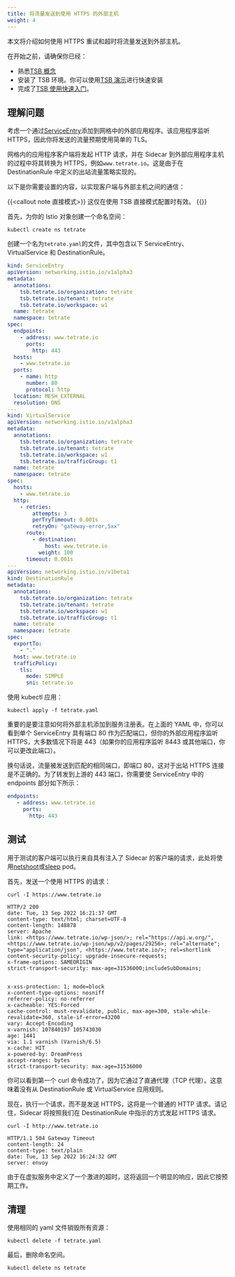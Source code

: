 ```yaml
---
title: 将流量发送到使用 HTTPS 的外部主机
weight: 4
---
```


本文将介绍如何使用 HTTPS 重试和超时将流量发送到外部主机。

在开始之前，请确保你已经：

- 熟悉[TSB 概念](../../../concepts/)
- 安装了 TSB 环境。你可以使用[TSB 演示](../../../setup/self-managed/demo-installation)进行快速安装
- 完成了[TSB 使用快速入门](../../../quickstart)。

## 理解问题

考虑一个通过[ServiceEntry](https://istio.io/latest/docs/reference/config/networking/service-entry/)添加到网格中的外部应用程序。该应用程序监听 HTTPS，因此你将发送的流量预期使用简单的 TLS。

网格内的应用程序客户端将发起 HTTP 请求，并在 Sidecar 到外部应用程序主机的过程中将其转换为 HTTPS，例如`www.tetrate.io`。这是由于在 DestinationRule 中定义的出站流量策略实现的。

以下是你需要设置的内容，以实现客户端与外部主机之间的通信：

{{<callout note 直接模式>}}
这仅在使用 TSB 直接模式配置时有效。
{{</callout>}}

首先，为你的 Istio 对象创建一个命名空间：

```
kubectl create ns tetrate
```

创建一个名为`tetrate.yaml`的文件，其中包含以下 ServiceEntry、VirtualService 和 DestinationRule。

```yaml
kind: ServiceEntry
apiVersion: networking.istio.io/v1alpha3
metadata:
  annotations:
    tsb.tetrate.io/organization: tetrate
    tsb.tetrate.io/tenant: tetrate
    tsb.tetrate.io/workspace: w1
  name: tetrate
  namespace: tetrate
spec:
  endpoints:
    - address: www.tetrate.io
      ports:
        http: 443
  hosts:
    - www.tetrate.io
  ports:
    - name: http
      number: 80
      protocol: http
  location: MESH_EXTERNAL
  resolution: DNS
---
kind: VirtualService
apiVersion: networking.istio.io/v1alpha3
metadata:
  annotations:
    tsb.tetrate.io/organization: tetrate
    tsb.tetrate.io/tenant: tetrate
    tsb.tetrate.io/workspace: w1
    tsb.tetrate.io/trafficGroup: t1
  name: tetrate
  namespace: tetrate
spec:
  hosts:
    - www.tetrate.io
  http:
    - retries:
        attempts: 3
        perTryTimeout: 0.001s
        retryOn: "gateway-error,5xx"
      route:
        - destination:
            host: www.tetrate.io
          weight: 100
      timeout: 0.001s
---
apiVersion: networking.istio.io/v1beta1
kind: DestinationRule
metadata:
  annotations:
    tsb.tetrate.io/organization: tetrate
    tsb.tetrate.io/tenant: tetrate
    tsb.tetrate.io/workspace: w1
    tsb.tetrate.io/trafficGroup: t1
  name: tetrate
  namespace: tetrate
spec:
  exportTo:
    - "."
  host: www.tetrate.io
  trafficPolicy:
    tls:
      mode: SIMPLE
      sni: tetrate.io
```

使用 kubectl 应用：

```
kubectl apply -f tetrate.yaml
```

重要的是要注意如何将外部主机添加到服务注册表。在上面的 YAML 中，你可以看到单个 ServiceEntry 具有端口 80 作为匹配端口，但你的外部应用程序监听 HTTPS，大多数情况下将是 443（如果你的应用程序监听 8443 或其他端口，你可以更改此端口）。

换句话说，流量被发送到匹配的相同端口，即端口 80，这对于出站 HTTPS 连接是不正确的。为了转发到上游的 443 端口，你需要使 ServiceEntry 中的 endpoints 部分如下所示：

```yaml
endpoints:
   - address: www.tetrate.io
     ports:
       http: 443
```

## 测试

用于测试的客户端可以执行来自具有注入了 Sidecar 的客户端的请求，此处将使用[netshoot](https://github.com/nicolaka/netshoot)或[sleep](../../../reference/samples/sleep-service) pod。

首先，发送一个使用 HTTPS 的请求：

```
curl -I https://www.tetrate.io
```

```
HTTP/2 200 
date: Tue, 13 Sep 2022 16:21:37 GMT
content-type: text/html; charset=UTF-8
content-length: 148878
server: Apache
link: <https://www.tetrate.io/wp-json/>; rel="https://api.w.org/", <https://www.tetrate.io/wp-json/wp/v2/pages/29256>; rel="alternate"; type="application/json", <https://www.tetrate.io/>; rel=shortlink
content-security-policy: upgrade-insecure-requests;
x-frame-options: SAMEORIGIN
strict-transport-security: max-age=31536000;includeSubDomains;


x-xss-protection: 1; mode=block
x-content-type-options: nosniff
referrer-policy: no-referrer
x-cacheable: YES:Forced
cache-control: must-revalidate, public, max-age=300, stale-while-revalidate=360, stale-if-error=43200
vary: Accept-Encoding
x-varnish: 107840197 105743030
age: 1441
via: 1.1 varnish (Varnish/6.5)
x-cache: HIT
x-powered-by: DreamPress
accept-ranges: bytes
strict-transport-security: max-age=31536000
```

你可以看到第一个 curl 命令成功了，因为它通过了直通代理（TCP 代理）。这意味着没有从 DestinationRule 或 VirtualService 应用规则。

现在，执行一个请求，而不是发送 HTTPS，这将是一个普通的 HTTP 请求。请记住，Sidecar 将按照我们在 DestinationRule 中指示的方式发起 HTTPS 请求。

```
curl -I http://www.tetrate.io
```

```
HTTP/1.1 504 Gateway Timeout
content-length: 24
content-type: text/plain
date: Tue, 13 Sep 2022 16:24:32 GMT
server: envoy
```

由于在虚拟服务中定义了一个激进的超时，这将返回一个明显的响应，因此它按预期工作。

## 清理

使用相同的 yaml 文件销毁所有资源：

```
kubectl delete -f tetrate.yaml
```

最后，删除命名空间。

```
kubectl delete ns tetrate
```
